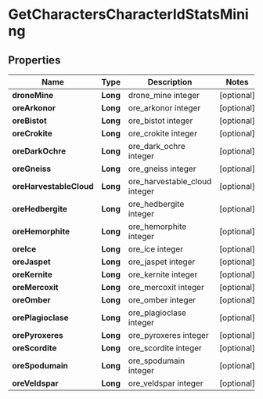
# GetCharactersCharacterIdStatsMining

## Properties
Name | Type | Description | Notes
------------ | ------------- | ------------- | -------------
**droneMine** | **Long** | drone_mine integer |  [optional]
**oreArkonor** | **Long** | ore_arkonor integer |  [optional]
**oreBistot** | **Long** | ore_bistot integer |  [optional]
**oreCrokite** | **Long** | ore_crokite integer |  [optional]
**oreDarkOchre** | **Long** | ore_dark_ochre integer |  [optional]
**oreGneiss** | **Long** | ore_gneiss integer |  [optional]
**oreHarvestableCloud** | **Long** | ore_harvestable_cloud integer |  [optional]
**oreHedbergite** | **Long** | ore_hedbergite integer |  [optional]
**oreHemorphite** | **Long** | ore_hemorphite integer |  [optional]
**oreIce** | **Long** | ore_ice integer |  [optional]
**oreJaspet** | **Long** | ore_jaspet integer |  [optional]
**oreKernite** | **Long** | ore_kernite integer |  [optional]
**oreMercoxit** | **Long** | ore_mercoxit integer |  [optional]
**oreOmber** | **Long** | ore_omber integer |  [optional]
**orePlagioclase** | **Long** | ore_plagioclase integer |  [optional]
**orePyroxeres** | **Long** | ore_pyroxeres integer |  [optional]
**oreScordite** | **Long** | ore_scordite integer |  [optional]
**oreSpodumain** | **Long** | ore_spodumain integer |  [optional]
**oreVeldspar** | **Long** | ore_veldspar integer |  [optional]



